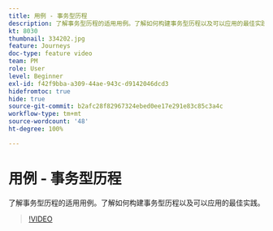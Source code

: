 ```yaml
---
title: 用例 - 事务型历程
description: 了解事务型历程的适用用例。了解如何构建事务型历程以及可以应用的最佳实践。
kt: 8030
thumbnail: 334202.jpg
feature: Journeys
doc-type: feature video
team: PM
role: User
level: Beginner
exl-id: f42f9bba-a309-44ae-943c-d9142046dcd3
hidefromtoc: true
hide: true
source-git-commit: b2afc28f82967324ebed0ee17e291e83c85c3a4c
workflow-type: tm+mt
source-wordcount: '48'
ht-degree: 100%

---
```


# 用例 - 事务型历程

了解事务型历程的适用用例。了解如何构建事务型历程以及可以应用的最佳实践。

>[!VIDEO](https://video.tv.adobe.com/v/334202?quality=12&learn=on)
